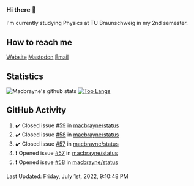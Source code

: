 ### Hi there 👋
I'm currently studying Physics at TU Braunschweig in my 2nd semester.

## How to reach me
[Website](https://macbrayne.de)
[Mastodon](https://norden.social/@florentin)
[Email](mailto:hello@macbrayne.de)

## Statistics
![Macbrayne's github stats](https://github-readme-stats.vercel.app/api?username=macbrayne&count_private=true&show_icons=true&hide_rank=true&custom_title=macbrayne's%20GitHub%20Stats)
[![Top Langs](https://github-readme-stats.vercel.app/api/top-langs/?username=macbrayne&exclude_repo=liftron&layout=compact)](https://github.com/anuraghazra/github-readme-stats)
## GitHub Activity

<!--RECENT_ACTIVITY:start-->
1. ✔️ Closed issue [#59](https://github.com/macbrayne/status/issues/59) in [macbrayne/status](https://github.com/macbrayne/status)
2. ✔️ Closed issue [#58](https://github.com/macbrayne/status/issues/58) in [macbrayne/status](https://github.com/macbrayne/status)
3. ✔️ Closed issue [#57](https://github.com/macbrayne/status/issues/57) in [macbrayne/status](https://github.com/macbrayne/status)
4. ❗️ Opened issue [#57](https://github.com/macbrayne/status/issues/57) in [macbrayne/status](https://github.com/macbrayne/status)
5. ❗️ Opened issue [#58](https://github.com/macbrayne/status/issues/58) in [macbrayne/status](https://github.com/macbrayne/status)
<!--RECENT_ACTIVITY:end-->

<!--RECENT_ACTIVITY:last_update-->
Last Updated: Friday, July 1st, 2022, 9:10:48 PM
<!--RECENT_ACTIVITY:last_update_end-->


<!--
**macbrayne/macbrayne** is a ✨ _special_ ✨ repository because its `README.md` (this file) appears on your GitHub profile.

Here are some ideas to get you started:

- 🔭 I’m currently working on ...
- 🌱 I’m currently learning ...
- 👯 I’m looking to collaborate on ...
- 🤔 I’m looking for help with ...
- 💬 Ask me about ...
- 📫 How to reach me: ...
- 😄 Pronouns: ...
- ⚡ Fun fact: ...
-->
